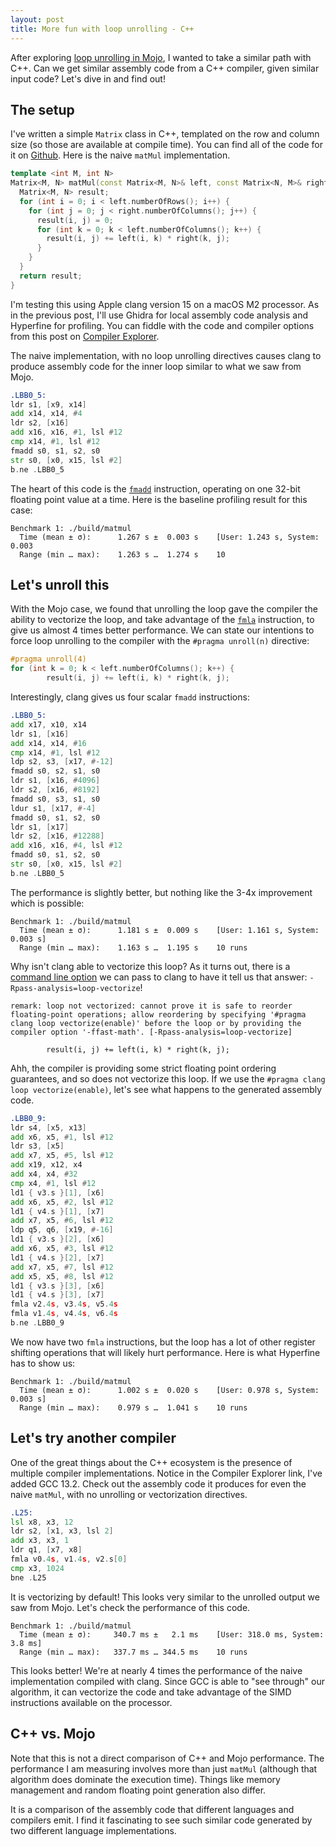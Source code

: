 ```yaml
---
layout: post
title: More fun with loop unrolling - C++
---
```

After exploring [loop unrolling in Mojo](/learning-loop-unrolling), I wanted to take a similar path with C++. Can we get similar assembly code from a C++ compiler, given similar input code? Let's dive in and find out!

## The setup

I've written a simple `Matrix` class in C++, templated on the row and column size (so those are available at compile time). You can find all of the code for it on [Github](https://github.com/joshpeterson/on-a-roll/tree/main/cpp). Here is the naive `matMul` implementation.

```c++
template <int M, int N>
Matrix<M, N> matMul(const Matrix<M, N>& left, const Matrix<N, M>& right) {
  Matrix<M, N> result;
  for (int i = 0; i < left.numberOfRows(); i++) {
    for (int j = 0; j < right.numberOfColumns(); j++) {
      result(i, j) = 0;
      for (int k = 0; k < left.numberOfColumns(); k++) {
        result(i, j) += left(i, k) * right(k, j);
      }
    }
  }
  return result;
}
```

I'm testing this using Apple clang version 15 on a macOS M2 processor. As in the previous post, I'll use Ghidra for local assembly code analysis and Hyperfine for profiling. You can fiddle with the code and compiler options from this post on [Compiler Explorer](https://godbolt.org/z/oTqWWe39z).

The naive implementation, with no loop unrolling directives causes clang to produce assembly code for the inner loop similar to what we saw from Mojo.

```asm
.LBB0_5:
ldr s1, [x9, x14]
add x14, x14, #4
ldr s2, [x16]
add x16, x16, #1, lsl #12
cmp x14, #1, lsl #12
fmadd s0, s1, s2, s0
str s0, [x0, x15, lsl #2]
b.ne .LBB0_5
```

The heart of this code is the [`fmadd`](https://developer.arm.com/documentation/ddi0602/2023-12/SIMD-FP-Instructions/FMADD--Floating-point-fused-Multiply-Add--scalar--?lang=en) instruction, operating on one 32-bit floating point value at a time. Here is the baseline profiling result for this case:

```
Benchmark 1: ./build/matmul                                                        
  Time (mean ± σ):      1.267 s ±  0.003 s    [User: 1.243 s, System: 0.003
  Range (min … max):    1.263 s …  1.274 s    10
```

## Let's unroll this

With the Mojo case, we found that unrolling the loop gave the compiler the ability to vectorize the loop, and take advantage of the [`fmla`](https://developer.arm.com/documentation/ddi0602/2022-06/SVE-Instructions/FMLA--vectors---Floating-point-fused-multiply-add-vectors--predicated---writing-addend--Zda---Zda---Zn---Zm--) instruction, to give us almost 4 times better performance. We can state our intentions to force loop unrolling to the compiler with the `#pragma unroll(n)` directive:

```c++
#pragma unroll(4)
for (int k = 0; k < left.numberOfColumns(); k++) {
        result(i, j) += left(i, k) * right(k, j);
```

Interestingly, clang gives us four scalar `fmadd` instructions:

```asm
.LBB0_5:
add x17, x10, x14
ldr s1, [x16]
add x14, x14, #16
cmp x14, #1, lsl #12
ldp s2, s3, [x17, #-12]
fmadd s0, s2, s1, s0
ldr s1, [x16, #4096]
ldr s2, [x16, #8192]
fmadd s0, s3, s1, s0
ldur s1, [x17, #-4]
fmadd s0, s1, s2, s0
ldr s1, [x17]
ldr s2, [x16, #12288]
add x16, x16, #4, lsl #12
fmadd s0, s1, s2, s0
str s0, [x0, x15, lsl #2]
b.ne .LBB0_5
```

The performance is slightly better, but nothing like the 3-4x improvement which is possible:

```
Benchmark 1: ./build/matmul
  Time (mean ± σ):      1.181 s ±  0.009 s    [User: 1.161 s, System: 0.003 s]
  Range (min … max):    1.163 s …  1.195 s    10 runs
```

Why isn't clang able to vectorize this loop? As it turns out, there is a [command line option](https://llvm.org/docs/Vectorizers.html#diagnostics) we can pass to clang to have it tell us that answer: `-Rpass-analysis=loop-vectorize`!

```
remark: loop not vectorized: cannot prove it is safe to reorder floating-point operations; allow reordering by specifying '#pragma clang loop vectorize(enable)' before the loop or by providing the compiler option '-ffast-math'. [-Rpass-analysis=loop-vectorize]

        result(i, j) += left(i, k) * right(k, j);
```

Ahh, the compiler is providing some strict floating point ordering guarantees, and so does not vectorize this loop. If we use the `#pragma clang loop vectorize(enable)`, let's see what happens to the generated assembly code.

```asm
.LBB0_9:
ldr s4, [x5, x13]
add x6, x5, #1, lsl #12
ldr s3, [x5]
add x7, x5, #5, lsl #12
add x19, x12, x4
add x4, x4, #32
cmp x4, #1, lsl #12
ld1 { v3.s }[1], [x6]
add x6, x5, #2, lsl #12
ld1 { v4.s }[1], [x7]
add x7, x5, #6, lsl #12
ldp q5, q6, [x19, #-16]
ld1 { v3.s }[2], [x6]
add x6, x5, #3, lsl #12
ld1 { v4.s }[2], [x7]
add x7, x5, #7, lsl #12
add x5, x5, #8, lsl #12
ld1 { v3.s }[3], [x6]
ld1 { v4.s }[3], [x7]
fmla v2.4s, v3.4s, v5.4s
fmla v1.4s, v4.4s, v6.4s
b.ne .LBB0_9
```

We now have two `fmla` instructions, but the loop has a lot of other register shifting operations that will likely hurt performance. Here is what Hyperfine has to show us:

```
Benchmark 1: ./build/matmul
  Time (mean ± σ):      1.002 s ±  0.020 s    [User: 0.978 s, System: 0.003 s]
  Range (min … max):    0.979 s …  1.041 s    10 runs
```

## Let's try another compiler

One of the great things about the C++ ecosystem is the presence of multiple compiler implementations. Notice in the Compiler Explorer link, I've added GCC 13.2. Check out the assembly code it produces for even the naive `matMul`, with no unrolling or vectorization directives.

```asm
.L25:
lsl x8, x3, 12
ldr s2, [x1, x3, lsl 2]
add x3, x3, 1
ldr q1, [x7, x8]
fmla v0.4s, v1.4s, v2.s[0]
cmp x3, 1024
bne .L25
```

It is vectorizing by default! This looks very similar to the unrolled output we saw from Mojo. Let's check the performance of this code.

```
Benchmark 1: ./build/matmul
  Time (mean ± σ):     340.7 ms ±   2.1 ms    [User: 318.0 ms, System: 3.8 ms]
  Range (min … max):   337.7 ms … 344.5 ms    10 runs
```

This looks better! We're at nearly 4 times the performance of the naive implementation compiled with clang. Since GCC is able to "see through" our algorithm, it can vectorize the code and take advantage of the SIMD instructions available on the processor.

## C++ vs. Mojo

Note that this is not a direct comparison of C++ and Mojo performance. The performance I am measuring involves more than just `matMul` (although that algorithm does dominate the execution time). Things like memory management and random floating point generation also differ.

It is a comparison of the assembly code that different languages and compilers emit. I find it fascinating to see such similar code generated by two different language implementations.